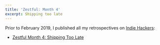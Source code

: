 ```yaml
---
title: 'Zestful: Month 4'
excerpt: Shipping too late
---
```


Prior to February 2019, I published all my retrospectives on [Indie Hackers](https://www.indiehackers.com):

* [Zestful Month 4: Shipping Too Late](https://www.indiehackers.com/forum/zestful-data-month-4-shipping-too-late-94ac777256)
